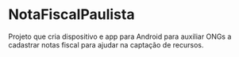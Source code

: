 # NotaFiscalPaulista
Projeto que cria dispositivo e app para Android para auxiliar ONGs a cadastrar notas fiscal para ajudar na captação de recursos.
